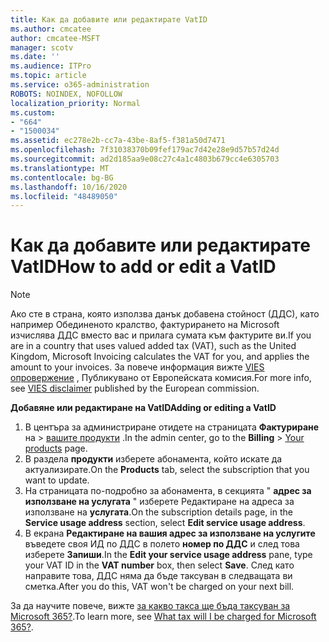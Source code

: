 ```yaml
---
title: Как да добавите или редактирате VatID
ms.author: cmcatee
author: cmcatee-MSFT
manager: scotv
ms.date: ''
ms.audience: ITPro
ms.topic: article
ms.service: o365-administration
ROBOTS: NOINDEX, NOFOLLOW
localization_priority: Normal
ms.custom:
- "664"
- "1500034"
ms.assetid: ec278e2b-cc7a-43be-8af5-f381a50d7471
ms.openlocfilehash: 7f31038370b09fef179ac7d42e28e9d57b57d24d
ms.sourcegitcommit: ad2d185aa9e08c27c4a1c4803b679cc4e6305703
ms.translationtype: MT
ms.contentlocale: bg-BG
ms.lasthandoff: 10/16/2020
ms.locfileid: "48489050"
---
```

# <a name="how-to-add-or-edit-a-vatid"></a><span data-ttu-id="9f729-102">Как да добавите или редактирате VatID</span><span class="sxs-lookup"><span data-stu-id="9f729-102">How to add or edit a VatID</span></span>

> [!NOTE]
> <span data-ttu-id="9f729-103">Ако сте в страна, която използва данък добавена стойност (ДДС), като например Обединеното кралство, фактурирането на Microsoft изчислява ДДС вместо вас и прилага сумата към фактурите ви.</span><span class="sxs-lookup"><span data-stu-id="9f729-103">If you are in a country that uses valued added tax (VAT), such as the United Kingdom, Microsoft Invoicing calculates the VAT for you, and applies the amount to your invoices.</span></span> <span data-ttu-id="9f729-104">За повече информация вижте [VIES опровержение](https://go.microsoft.com/fwlink/p/?LinkID=841741) , Публикувано от Европейската комисия.</span><span class="sxs-lookup"><span data-stu-id="9f729-104">For more info, see [VIES disclaimer](https://go.microsoft.com/fwlink/p/?LinkID=841741) published by the European commission.</span></span>

<span data-ttu-id="9f729-105">**Добавяне или редактиране на VatID**</span><span class="sxs-lookup"><span data-stu-id="9f729-105">**Adding or editing a VatID**</span></span>

1. <span data-ttu-id="9f729-106">В центъра за администриране отидете на страницата **Фактуриране** на \> [вашите продукти](https://go.microsoft.com/fwlink/p/?linkid=842054) .</span><span class="sxs-lookup"><span data-stu-id="9f729-106">In the admin center, go to the **Billing** \> [Your products](https://go.microsoft.com/fwlink/p/?linkid=842054) page.</span></span>
2. <span data-ttu-id="9f729-107">В раздела **продукти** изберете абонамента, който искате да актуализирате.</span><span class="sxs-lookup"><span data-stu-id="9f729-107">On the **Products** tab, select the subscription that you want to update.</span></span>
3. <span data-ttu-id="9f729-108">На страницата по-подробно за абонамента, в секцията " **адрес за използване на услугата** " изберете Редактиране на адреса за използване на **услугата**.</span><span class="sxs-lookup"><span data-stu-id="9f729-108">On the subscription details page, in the **Service usage address** section, select **Edit service usage address**.</span></span>
4. <span data-ttu-id="9f729-109">В екрана **Редактиране на вашия адрес за използване на услугите** въведете своя ИД по ДДС в полето **номер по ДДС** и след това изберете **Запиши**.</span><span class="sxs-lookup"><span data-stu-id="9f729-109">In the **Edit your service usage address** pane, type your VAT ID in the **VAT number** box, then select **Save**.</span></span> <span data-ttu-id="9f729-110">След като направите това, ДДС няма да бъде таксуван в следващата ви сметка.</span><span class="sxs-lookup"><span data-stu-id="9f729-110">After you do this, VAT won't be charged on your next bill.</span></span>

<span data-ttu-id="9f729-111">За да научите повече, вижте [за какво такса ще бъда таксуван за Microsoft 365?](https://docs.microsoft.com/microsoft-365/commerce/billing-and-payments/tax-information#what-tax-will-i-be-charged).</span><span class="sxs-lookup"><span data-stu-id="9f729-111">To learn more, see [What tax will I be charged for Microsoft 365?](https://docs.microsoft.com/microsoft-365/commerce/billing-and-payments/tax-information#what-tax-will-i-be-charged).</span></span>
